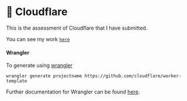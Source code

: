 # 👷 Cloudflare 

This is the assessment of Cloudflare that I have submitted.

You can see my work [`here`](https://cloudflare-2020-general-engineering-assignment.romilsiddhapura.workers.dev/)

#### Wrangler

To generate using [wrangler](https://github.com/cloudflare/wrangler)

```
wrangler generate projectname https://github.com/cloudflare/worker-template
```

Further documentation for Wrangler can be found [here](https://developers.cloudflare.com/workers/tooling/wrangler).
